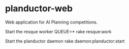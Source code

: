 planductor-web
==============
Web application for AI Planning competitions.

Start the resque worker
QUEUE=* rake resque:work

Start the planductor daemon
rake daemon:planductor:start
